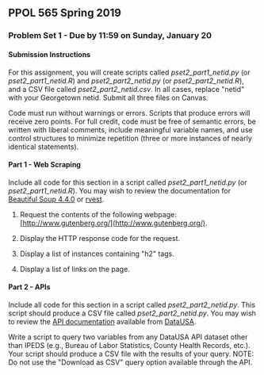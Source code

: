 ## PPOL 565 Spring 2019
### Problem Set 1 - Due by 11:59 on Sunday, January 20

#### Submission Instructions 
For this assignment, you will create scripts called *pset2_part1_netid.py* (or *pset2_part1_netid.R*) and *pset2_part2_netid.py* (or *pset2_part2_netid.R*), and a CSV file called *pset2_part2_netid.csv*. In all cases, replace "netid" with your Georgetown netid. Submit all three files on Canvas.

Code must run without warnings or errors. Scripts that produce errors will receive zero points. For full credit, code must be free of semantic errors, be written with liberal comments, include meaningful variable names, and use control structures to minimize repetition (three or more instances of nearly identical statements). 

#### Part 1 - Web Scraping

Include all code for this section in a script called *pset2_part1_netid.py* (or *pset2_part1_netid.R*). You may wish to review the documentation for [Beautiful Soup 4.4.0](https://www.crummy.com/software/BeautifulSoup/bs4/doc/#quick-start) or [rvest](https://cran.r-project.org/web/packages/rvest/index.html). 

 1. Request the contents of the following webpage: [http://www.gutenberg.org/](http://www.gutenberg.org/). 

 2. Display the HTTP response code for the request.

 3. Display a list of instances containing "h2" tags.

 4. Display a list of links on the page.


#### Part 2 - APIs

Include all code for this section in a script called *pset2_part2_netid.py*.  This script should produce a CSV file called *pset2_part2_netid.py*.  You may wish to review the [API documentation](https://github.com/DataUSA/datausa-api/wiki/Data-API) available from [DataUSA](https://datausa.io).

Write a script to query two variables from any DataUSA API dataset other than IPEDS (e.g., Bureau of Labor Statistics, County Health Records, etc.).  Your script should produce a CSV file with the results of your query.  NOTE: Do not use the "Download as CSV" query option available through the API.







